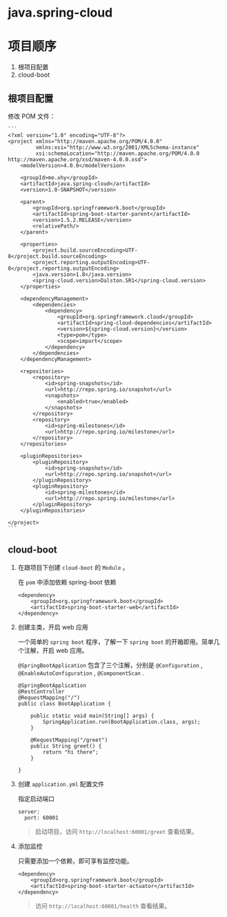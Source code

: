 # java.spring-cloud

# 项目顺序

1. 根项目配置
2. cloud-boot

## 根项目配置

修改 POM 文件：

    ```
    <?xml version="1.0" encoding="UTF-8"?>
    <project xmlns="http://maven.apache.org/POM/4.0.0"
             xmlns:xsi="http://www.w3.org/2001/XMLSchema-instance"
             xsi:schemaLocation="http://maven.apache.org/POM/4.0.0 http://maven.apache.org/xsd/maven-4.0.0.xsd">
        <modelVersion>4.0.0</modelVersion>
    
        <groupId>me.xhy</groupId>
        <artifactId>java.spring-cloud</artifactId>
        <version>1.0-SNAPSHOT</version>
    
        <parent>
            <groupId>org.springframework.boot</groupId>
            <artifactId>spring-boot-starter-parent</artifactId>
            <version>1.5.2.RELEASE</version>
            <relativePath/>
        </parent>
    
        <properties>
            <project.build.sourceEncoding>UTF-8</project.build.sourceEncoding>
            <project.reporting.outputEncoding>UTF-8</project.reporting.outputEncoding>
            <java.version>1.8</java.version>
            <spring-cloud.version>Dalston.SR1</spring-cloud.version>
        </properties>
    
        <dependencyManagement>
            <dependencies>
                <dependency>
                    <groupId>org.springframework.cloud</groupId>
                    <artifactId>spring-cloud-dependencies</artifactId>
                    <version>${spring-cloud.version}</version>
                    <type>pom</type>
                    <scope>import</scope>
                </dependency>
            </dependencies>
        </dependencyManagement>
    
        <repositories>
            <repository>
                <id>spring-snapshots</id>
                <url>http://repo.spring.io/snapshot</url>
                <snapshots>
                    <enabled>true</enabled>
                </snapshots>
            </repository>
            <repository>
                <id>spring-milestones</id>
                <url>http://repo.spring.io/milestone</url>
            </repository>
        </repositories>
    
        <pluginRepositories>
            <pluginRepository>
                <id>spring-snapshots</id>
                <url>http://repo.spring.io/snapshot</url>
            </pluginRepository>
            <pluginRepository>
                <id>spring-milestones</id>
                <url>http://repo.spring.io/milestone</url>
            </pluginRepository>
        </pluginRepositories>
    
    </project>
    ```

## cloud-boot

1. 在跟项目下创建 `cloud-boot` 的 `Module` 。

    在 `pom` 中添加依赖 spring-boot 依赖
    
    ```
    <dependency>
        <groupId>org.springframework.boot</groupId>
        <artifactId>spring-boot-starter-web</artifactId>
    </dependency>
    ```

2. 创建主类，开启 web 应用

    一个简单的 `spring boot` 程序，了解一下 `spring boot` 的开箱即用。简单几个注解，开启 web 应用。
    
    `@SpringBootApplication` 包含了三个注解，分别是 `@Configuration` , `@EnableAutoConfiguration` , `@ComponentScan` .
    
    ```
    @SpringBootApplication
    @RestController
    @RequestMapping("/")
    public class BootApplication {
    
        public static void main(String[] args) {
            SpringApplication.run(BootApplication.class, args);
        }
    
        @RequestMapping("/greet")
        public String greet() {
            return "hi there";
        }
    
    }
    ```
    
3. 创建 `application.yml` 配置文件

    指定启动端口

    ```
    server:
      port: 60001
    ```

    >启动项目，访问 `http://localhost:60001/greet` 查看结果。

4. 添加监控

    只需要添加一个依赖，即可享有监控功能。
    
    ```
    <dependency>
        <groupId>org.springframework.boot</groupId>
        <artifactId>spring-boot-starter-actuator</artifactId>
    </dependency>
    ```
    
    >访问 `http://localhost:60001/health` 查看结果。